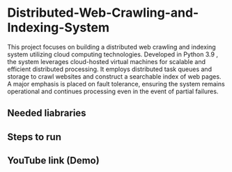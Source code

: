 # Distributed-Web-Crawling-and-Indexing-System
This project focuses on building a distributed web crawling and indexing system utilizing cloud computing technologies. Developed in Python 3.9 , the system leverages cloud-hosted virtual machines for scalable and efficient distributed processing. It employs distributed task queues and storage to crawl websites and construct a searchable index of web pages. A major emphasis is placed on fault tolerance, ensuring the system remains operational and continues processing even in the event of partial failures.

## Needed liabraries 

## Steps to run

## YouTube link (Demo)
